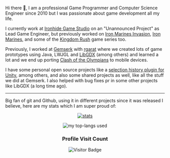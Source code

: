 Hi there 👋, I am a professional Game Programmer and Computer Science Engineer since 2010 but I was passionate about game development all my life.

I currently work at [Ironhide Game Studio](https://www.ironhidegames.com/) on an "Unannounced Project" as Lead Game Engineer, but previously worked on [Iron Marines Invasion](https://www.ironhidegames.com/Games/ironmarinesinvasion), [Iron Marines](https://www.ironhidegames.com/Games/iron-marines), and some of the [Kingdom Rush](https://www.ironhidegames.com/Games/kingdom-rush-frontiers) game series too. 

Previously, I worked at [Gemserk](https://github.com/gemserk) with [rgarat](https://github.com/rgarat) where we created lots of game prototypes using Java, LWJGL and [LibGDX](https://github.com/libgdx/libgdx) (among others) and learned a lot and we end up porting [Clash of the Olympians](https://www.ironhidegames.com/Games/clash-of-the-olympians) to mobile devices. 

I have some personal open source projects like a [selection history plugin for Unity](https://github.com/acoppes/unity-history-window), among others, and also some shared projects as well, like all the stuff we did at Gemserk. I also helped with bug fixes pr in some other projects like LibGDX (a long time ago).

---

Big fan of git and Github, using it in different projects since it was released I believe, here are my stats which I am super proud of:

<div align="center">

[![stats](https://github-readme-stats.vercel.app/api?username=acoppes&count_private=true&show_icons=true&include_all_commits=true&theme=dark)](https://github.com/anuraghazra/github-readme-stats)

![my top-langs used](https://github-readme-stats.vercel.app/api/top-langs?username=acoppes&count_private=true&show_icons=true&locale=en&layout=compact&langs_count=10&theme=dark)     

### Profile Visit Count   
![Visitor Badge](https://visitor-badge.laobi.icu/badge?page_id=acoppes.acoppes)

</div>

<!--
**acoppes/acoppes** is a ✨ _special_ ✨ repository because its `README.md` (this file) appears on your GitHub profile.

Here are some ideas to get you started:

- 🔭 I’m currently working on ...
- 🌱 I’m currently learning ...
- 👯 I’m looking to collaborate on ...
- 🤔 I’m looking for help with ...
- 💬 Ask me about ...
- 📫 How to reach me: ...
- 😄 Pronouns: ...
- ⚡ Fun fact: ...
-->
